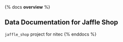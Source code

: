{% docs __overview__ %}

## Data Documentation for Jaffle Shop

`jaffle_shop` project for nitec
{% enddocs %}
